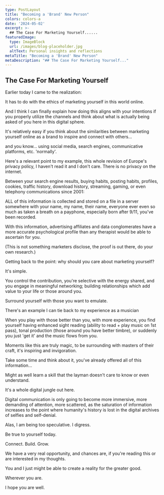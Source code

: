 ```yaml
---
type: PostLayout
title: "Becoming a 'Brand' New Person"
colors: colors-a
date: '2024-05-02'
excerpt: >-
  ## The Case For Marketing Yourself......
featuredImage:
  type: ImageBlock
  url: /images/blog-placeholder.jpg
  altText: Personal insights and reflections
metaTitle: "Becoming a 'Brand' New Person"
metaDescription: "## The Case For Marketing Yourself..."
---
```

## The Case For Marketing Yourself

Earlier today I came to the realization:

It has to do with the ethics of marketing yourself in this world online.

And I think I can finally explain how doing this aligns with your intentions if you properly utilize the channels and think about what is actually being asked of you here in this digital sphere.

It's relatively easy if you think about the similarities between marketing yourself online as a brand to inspire and connect with others...

and you know... using social media, search engines, communicative platforms, etc. 'normally'.

Here's a relevant point to my example, this whole revision of Europe's privacy policy, I haven't read it and I don't care. There is no privacy on the internet.

Between your search engine results, buying habits, posting habits, profiles, cookies, traffic history, download history, streaming, gaming, or even telephony communications since 2001:

ALL of this information is collected and stored on a file in a server somewhere with your name, my name, their name, everyone ever even so much as taken a breath on a payphone, especially born after 9/11, you've been recorded.

With this information, advertising affiliates and data conglomerates have a more accurate psychological profile than any therapist would be able to ascertain for you.

(This is not something marketers disclose, the proof is out there, do your own research.)

Getting back to the point: why should you care about marketing yourself?

It's simple.

You control the contribution, you're selective with the energy shared, and you engage in meaningful networking; building relationships which add value to your life or those around you.

Surround yourself with those you want to emulate.

There's an example I can tie back to my experience as a musician

When you play with those better than you, with more experience, you find yourself having enhanced sight reading (ability to read + play music on 1st pass), tonal production (those around you have better timbre), or suddenly you just 'get it' and the music flows from you.

Moments like this are truly magic, to be surrounding with masters of their craft, it's inspiring and invigoration.

Take some time and think about it, you've already offered all of this information...

Might as well learn a skill that the layman doesn't care to know or even understand.

It's a whole digital jungle out here.

Digital communication is only going to become more immersive, more demanding of attention, more scattered, as the saturation of information increases to the point where humanity's history is lost in the digital archives of selfies and self-denial.

Alas, I am being too speculative. I digress.

Be true to yourself today.

Connect. Build. Grow.

We have a very real opportunity, and chances are, if you're reading this or are interested in my thoughts.

You and I just might be able to create a reality for the greater good.

Wherever you are.

I hope you are well.

‍
